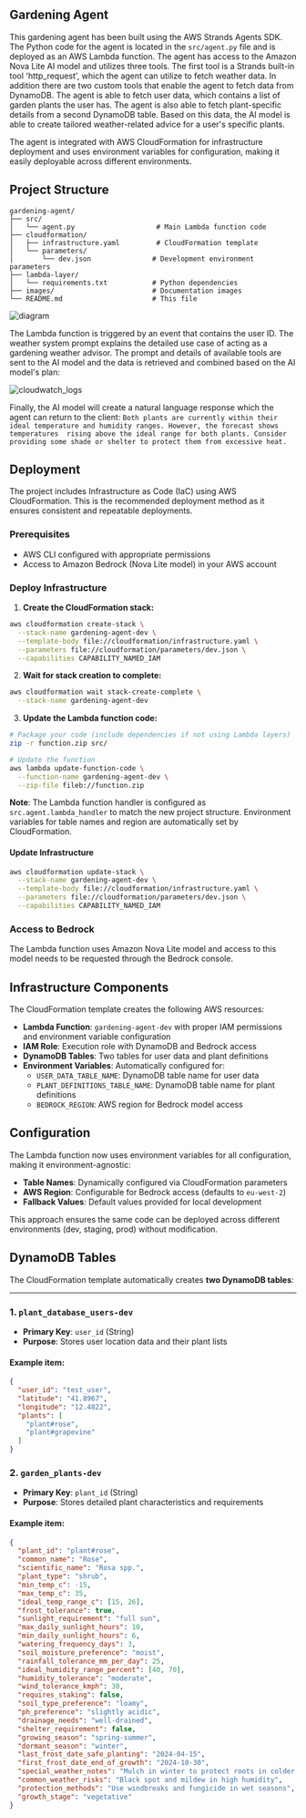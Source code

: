 ## Gardening Agent

This gardening agent has been built using the AWS Strands Agents SDK. The Python code for the agent is located in the `src/agent.py` file and is deployed as an AWS Lambda function. The agent has access to the Amazon Nova Lite AI model and utilizes three tools. The first tool is a Strands built-in tool 'http_request', which the agent can utilize to fetch weather data. In addition there are two custom tools that enable the agent to fetch data from DynamoDB. The agent is able to fetch user data, which contains a list of garden plants the user has. The agent is also able to fetch plant-specific details from a second DynamoDB table. Based on this data, the AI model is able to create tailored weather-related advice for a user's specific plants.

The agent is integrated with AWS CloudFormation for infrastructure deployment and uses environment variables for configuration, making it easily deployable across different environments.

## Project Structure

```
gardening-agent/
├── src/
│   └── agent.py                    # Main Lambda function code
├── cloudformation/
│   ├── infrastructure.yaml         # CloudFormation template
│   └── parameters/
│       └── dev.json               # Development environment parameters
├── lambda-layer/
│   └── requirements.txt           # Python dependencies
├── images/                        # Documentation images
└── README.md                      # This file
```

![diagram](./images/gardening-agent.png)

The Lambda function is triggered by an event that contains the user ID. The weather system prompt explains the detailed use case of acting as a gardening weather advisor.
The prompt and details of available tools are sent to the AI model and the data is retrieved and combined based on the AI model's plan:

![cloudwatch_logs](./images/cloudwatch_logs.jpg)

Finally, the AI model will create a natural language response which the agent can return to the client:
``
Both plants are currently within their ideal temperature and humidity ranges. However, the forecast shows temperatures 
rising above the ideal range for both plants. Consider providing some shade or shelter to protect them from excessive heat.
``

## Deployment

The project includes Infrastructure as Code (IaC) using AWS CloudFormation. This is the recommended deployment method as it ensures consistent and repeatable deployments.

### Prerequisites
- AWS CLI configured with appropriate permissions
- Access to Amazon Bedrock (Nova Lite model) in your AWS account

### Deploy Infrastructure

1. **Create the CloudFormation stack:**
```bash
aws cloudformation create-stack \
  --stack-name gardening-agent-dev \
  --template-body file://cloudformation/infrastructure.yaml \
  --parameters file://cloudformation/parameters/dev.json \
  --capabilities CAPABILITY_NAMED_IAM
```

2. **Wait for stack creation to complete:**
```bash
aws cloudformation wait stack-create-complete \
  --stack-name gardening-agent-dev
```

3. **Update the Lambda function code:**
```bash
# Package your code (include dependencies if not using Lambda layers)
zip -r function.zip src/

# Update the function
aws lambda update-function-code \
  --function-name gardening-agent-dev \
  --zip-file fileb://function.zip
```

**Note**: The Lambda function handler is configured as `src.agent.lambda_handler` to match the new project structure. Environment variables for table names and region are automatically set by CloudFormation.

#### Update Infrastructure
```bash
aws cloudformation update-stack \
  --stack-name gardening-agent-dev \
  --template-body file://cloudformation/infrastructure.yaml \
  --parameters file://cloudformation/parameters/dev.json \
  --capabilities CAPABILITY_NAMED_IAM
```

### Access to Bedrock

The Lambda function uses Amazon Nova Lite model and access to this model needs to be requested through the Bedrock console. 


## Infrastructure Components

The CloudFormation template creates the following AWS resources:

- **Lambda Function**: `gardening-agent-dev` with proper IAM permissions and environment variable configuration
- **IAM Role**: Execution role with DynamoDB and Bedrock access
- **DynamoDB Tables**: Two tables for user data and plant definitions
- **Environment Variables**: Automatically configured for:
  - `USER_DATA_TABLE_NAME`: DynamoDB table name for user data
  - `PLANT_DEFINITIONS_TABLE_NAME`: DynamoDB table name for plant definitions  
  - `BEDROCK_REGION`: AWS region for Bedrock model access

## Configuration

The Lambda function now uses environment variables for all configuration, making it environment-agnostic:

- **Table Names**: Dynamically configured via CloudFormation parameters
- **AWS Region**: Configurable for Bedrock access (defaults to `eu-west-2`)
- **Fallback Values**: Default values provided for local development

This approach ensures the same code can be deployed across different environments (dev, staging, prod) without modification.

## DynamoDB Tables

The CloudFormation template automatically creates **two DynamoDB tables**:

---

### 1. `plant_database_users-dev`

- **Primary Key**: `user_id` (String)
- **Purpose**: Stores user location data and their plant lists

#### Example item:

```json
{
  "user_id": "test_user",
  "latitude": "41.8967",
  "longitude": "12.4822",
  "plants": [
    "plant#rose",
    "plant#grapevine"
  ]
}
```

### 2. `garden_plants-dev`

- **Primary Key**: `plant_id` (String)
- **Purpose**: Stores detailed plant characteristics and requirements

#### Example item:

```json
{
  "plant_id": "plant#rose",
  "common_name": "Rose",
  "scientific_name": "Rosa spp.",
  "plant_type": "shrub",
  "min_temp_c": -15,
  "max_temp_c": 35,
  "ideal_temp_range_c": [15, 26],
  "frost_tolerance": true,
  "sunlight_requirement": "full sun",
  "max_daily_sunlight_hours": 10,
  "min_daily_sunlight_hours": 6,
  "watering_frequency_days": 3,
  "soil_moisture_preference": "moist",
  "rainfall_tolerance_mm_per_day": 25,
  "ideal_humidity_range_percent": [40, 70],
  "humidity_tolerance": "moderate",
  "wind_tolerance_kmph": 30,
  "requires_staking": false,
  "soil_type_preference": "loamy",
  "ph_preference": "slightly acidic",
  "drainage_needs": "well-drained",
  "shelter_requirement": false,
  "growing_season": "spring-summer",
  "dormant_season": "winter",
  "last_frost_date_safe_planting": "2024-04-15",
  "first_frost_date_end_of_growth": "2024-10-30",
  "special_weather_notes": "Mulch in winter to protect roots in colder climates",
  "common_weather_risks": "Black spot and mildew in high humidity",
  "protection_methods": "Use windbreaks and fungicide in wet seasons",
  "growth_stage": "vegetative"
}
